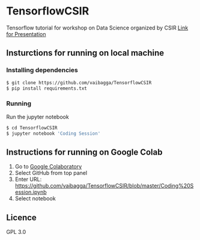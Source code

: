 # TensorflowCSIR
Tensorflow tutorial for workshop on Data Science organized by CSIR
[Link for Presentation](https://docs.google.com/presentation/d/1XSbHaK3HFKenuJ1iBiFWoIVmIX6wbAKHlCMKGfKDuX8/edit?usp=sharing)

## Insturctions for running on local machine
### Installing dependencies

```sh
$ git clone https://github.com/vaibagga/TensorflowCSIR
$ pip install requirements.txt
```


### Running
Run the jupyter notebook

```sh
$ cd TensorflowCSIR
$ jupyter notebook 'Coding Session'
```


## Instructions for running on Google Colab
1. Go to [Google Colaboratory](https://colab.research.google.com/)
2. Select GitHub from top panel
3. Enter URL: https://github.com/vaibagga/TensorflowCSIR/blob/master/Coding%20Session.ipynb
4. Select notebook

## Licence
GPL 3.0


